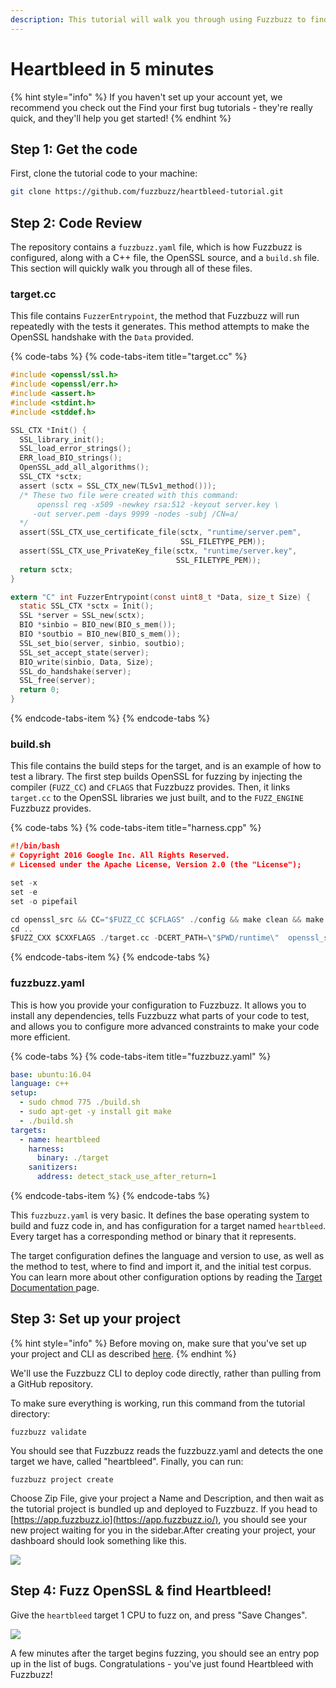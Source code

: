 ```yaml
---
description: This tutorial will walk you through using Fuzzbuzz to find Heartbleed
---
```


# Heartbleed in 5 minutes

{% hint style="info" %}
If you haven't set up your account yet, we recommend you check out the Find your first bug tutorials - they're really quick, and they'll help you get started!
{% endhint %}

## Step 1: Get the code

First, clone the tutorial code to your machine:

```bash
git clone https://github.com/fuzzbuzz/heartbleed-tutorial.git
```

## Step 2: Code Review

The repository contains a `fuzzbuzz.yaml` file, which is how Fuzzbuzz is configured, along with a C++ file, the OpenSSL source, and a `build.sh` file. This section will quickly walk you through all of these files.

### target.cc

This file contains `FuzzerEntrypoint`, the method that Fuzzbuzz will run repeatedly with the tests it generates. This method attempts to make the OpenSSL handshake with the `Data` provided.

{% code-tabs %}
{% code-tabs-item title="target.cc" %}
```c
#include <openssl/ssl.h>
#include <openssl/err.h>
#include <assert.h>
#include <stdint.h>
#include <stddef.h>

SSL_CTX *Init() {
  SSL_library_init();
  SSL_load_error_strings();
  ERR_load_BIO_strings();
  OpenSSL_add_all_algorithms();
  SSL_CTX *sctx;
  assert (sctx = SSL_CTX_new(TLSv1_method()));
  /* These two file were created with this command:
      openssl req -x509 -newkey rsa:512 -keyout server.key \
     -out server.pem -days 9999 -nodes -subj /CN=a/
  */
  assert(SSL_CTX_use_certificate_file(sctx, "runtime/server.pem",
                                      SSL_FILETYPE_PEM));
  assert(SSL_CTX_use_PrivateKey_file(sctx, "runtime/server.key",
                                     SSL_FILETYPE_PEM));
  return sctx;
}

extern "C" int FuzzerEntrypoint(const uint8_t *Data, size_t Size) {
  static SSL_CTX *sctx = Init();
  SSL *server = SSL_new(sctx);
  BIO *sinbio = BIO_new(BIO_s_mem());
  BIO *soutbio = BIO_new(BIO_s_mem());
  SSL_set_bio(server, sinbio, soutbio);
  SSL_set_accept_state(server);
  BIO_write(sinbio, Data, Size);
  SSL_do_handshake(server);
  SSL_free(server);
  return 0;
}
```
{% endcode-tabs-item %}
{% endcode-tabs %}

### build.sh

This file contains the build steps for the target, and is an example of how to test a library. The first step builds OpenSSL for fuzzing by injecting the compiler \(`FUZZ_CC`\) and `CFLAGS` that Fuzzbuzz provides. Then, it links `target.cc` to the OpenSSL libraries we just built, and to the `FUZZ_ENGINE` Fuzzbuzz provides.

{% code-tabs %}
{% code-tabs-item title="harness.cpp" %}
```c
#!/bin/bash
# Copyright 2016 Google Inc. All Rights Reserved.
# Licensed under the Apache License, Version 2.0 (the "License");

set -x
set -e
set -o pipefail

cd openssl_src && CC="$FUZZ_CC $CFLAGS" ./config && make clean && make
cd ..
$FUZZ_CXX $CXXFLAGS ./target.cc -DCERT_PATH=\"$PWD/runtime\"  openssl_src/libssl.a openssl_src/libcrypto.a $FUZZ_ENGINE -I openssl_src/include -o ./target
```
{% endcode-tabs-item %}
{% endcode-tabs %}

### fuzzbuzz.yaml

This is how you provide your configuration to Fuzzbuzz. It allows you to install any dependencies, tells Fuzzbuzz what parts of your code to test, and allows you to configure more advanced constraints to make your code more efficient.

{% code-tabs %}
{% code-tabs-item title="fuzzbuzz.yaml" %}
```yaml
base: ubuntu:16.04
language: c++
setup:
  - sudo chmod 775 ./build.sh
  - sudo apt-get -y install git make
  - ./build.sh
targets:
  - name: heartbleed
    harness:
      binary: ./target
    sanitizers:
      address: detect_stack_use_after_return=1
```
{% endcode-tabs-item %}
{% endcode-tabs %}

This `fuzzbuzz.yaml` is very basic. It defines the base operating system to build and fuzz code in, and has configuration for a target named `heartbleed`. Every target has a corresponding method or binary that it represents.

The target configuration defines the language and version to use, as well as the method to test, where to find and import it, and the initial test corpus. You can learn more about other configuration options by reading the [Target Documentation ](../developer-documentation/targets.md)page.

## Step 3: Set up your project

{% hint style="info" %}
Before moving on, make sure that you've set up your project and CLI as described [here](../getting-started/find-your-first-bug-in-c++/installation-and-setup.md).
{% endhint %}

We'll use the Fuzzbuzz CLI to deploy code directly, rather than pulling from a GitHub repository.

To make sure everything is working, run this command from the tutorial directory:

```text
fuzzbuzz validate
```

You should see that Fuzzbuzz reads the fuzzbuzz.yaml and detects the one target we have, called "heartbleed". Finally, you can run:

```text
fuzzbuzz project create
```

Choose Zip File, give your project a Name and Description, and then wait as the tutorial project is bundled up and deployed to Fuzzbuzz. If you head to [https://app.fuzzbuzz.io](https://app.fuzzbuzz.io/), you should see your new project waiting for you in the sidebar.After creating your project, your dashboard should look something like this.

![](../.gitbook/assets/screen-shot-2019-02-13-at-5.21.46-pm.png)

## Step 4: Fuzz OpenSSL & find Heartbleed!

Give the `heartbleed` target 1 CPU to fuzz on, and press "Save Changes".

![](../.gitbook/assets/screen-shot-2019-04-18-at-1.18.41-am.png)

A few minutes after the target begins fuzzing, you should see an entry pop up in the list of bugs. Congratulations - you've just found Heartbleed with Fuzzbuzz!

